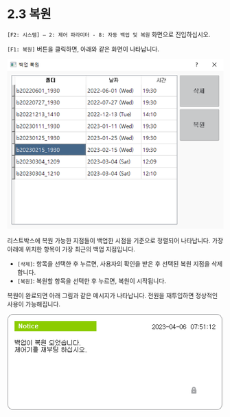﻿# 2.3 복원

`[F2: 시스템] – 2: 제어 파라미터 - 8: 자동 백업 및 복원` 화면으로 진입하십시오.

`[F1: 복원]` 버튼을 클릭하면, 아래와 같은 화면이 나타납니다.

![그림. 복원 대화상자](../_assets/restore.png)

리스트박스에 복원 가능한 지점들이 백업한 시점을 기준으로 정렬되어 나타납니다. 가장 아래에 위치한 항목이 가장 최근의 백업 지점입니다.

* `[삭제]`: 항목을 선택한 후 누르면, 사용자의 확인을 받은 후 선택된 복원 지점을 삭제합니다.
* `[복원]`: 복원할 항목을 선택한 후 누르면, 복원이 시작됩니다.

복원이 완료되면 아래 그림과 같은 메시지가 나타납니다. 전원을 재투입하면 정상적인 사용이 가능해집니다.

![그림. 복원 완료](<../_assets/restored_reboot.png>)
